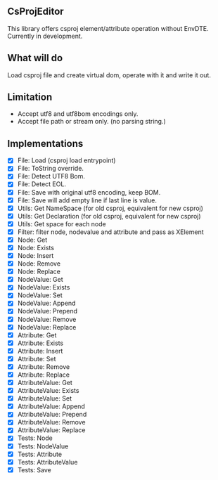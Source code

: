 ## CsProjEditor

This library offers csproj element/attribute operation without EnvDTE.
Currently in development.

## What will do

Load csproj file and create virtual dom, operate with it and write it out.

## Limitation

* Accept utf8 and utf8bom encodings only.
* Accept file path or stream only. (no parsing string.)

## Implementations

* [x] File: Load (csproj load entrypoint)
* [x] File: ToString override.
* [x] File: Detect UTF8 Bom.
* [x] File: Detect EOL.
* [x] File: Save with original utf8 encoding, keep BOM.
* [x] File: Save will add empty line if last line is value.
* [x] Utils: Get NameSpace (for old csproj, equivalent for new csproj)
* [x] Utils: Get Declaration (for old csproj, equivalent for new csproj)
* [x] Utils: Get space for each node
* [x] Filter: filter node, nodevalue and attribute and pass as XElement
* [x] Node: Get
* [x] Node: Exists
* [x] Node: Insert
* [x] Node: Remove
* [x] Node: Replace
* [x] NodeValue: Get
* [x] NodeValue: Exists
* [x] NodeValue: Set
* [x] NodeValue: Append
* [x] NodeValue: Prepend
* [x] NodeValue: Remove
* [x] NodeValue: Replace
* [x] Attribute: Get
* [x] Attribute: Exists
* [x] Attribute: Insert
* [x] Attribute: Set
* [x] Attribute: Remove
* [x] Attribute: Replace
* [x] AttributeValue: Get
* [x] AttributeValue: Exists
* [x] AttributeValue: Set
* [x] AttributeValue: Append
* [x] AttributeValue: Prepend
* [x] AttributeValue: Remove
* [x] AttributeValue: Replace
* [x] Tests: Node
* [x] Tests: NodeValue
* [x] Tests: Attribute
* [x] Tests: AttributeValue
* [x] Tests: Save
